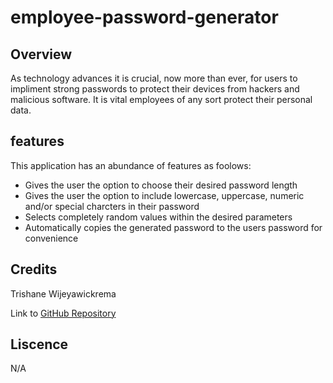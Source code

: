 # employee-password-generator

## Overview

As technology advances it is crucial, now more than ever, for users to impliment strong passwords to protect their devices from hackers and malicious software. It is vital employees of any sort protect their personal data.

## features

This application has an abundance of features as foolows:

- Gives the user the option to choose their desired password length
- Gives the user the option to include lowercase, uppercase, numeric and/or special charcters in their password
- Selects completely random values within the desired parameters
- Automatically copies the generated password to the users password for convenience


## Credits

Trishane Wijeyawickrema 

Link to [GitHub Repository](https://github.com/Trishaneww/employee-password-generator)

## Liscence

N/A
